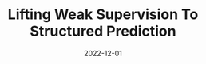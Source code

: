---
title: "Lifting Weak Supervision To Structured Prediction"
authors: "Harit Vishwakarma, Nicholas Roberts, Frederic Sala"
collection: publications
permalink: /publication/2022-12-01-lifting-ws-1
excerpt: ''
date: 2022-12-01
venue: 'NeurIPS 2022'
paperurl: 'https://openreview.net/forum?id=Cntmos_Ndf0'
citation: ''
categories: [weak supervision]
---